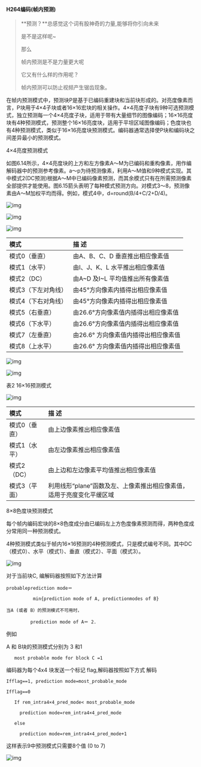 #### H264编码(帧内预测)





> **预测？**总感觉这个词有股神奇的力量,能够将你引向未来
>
> 是不是这样呢~
>
> 那么
>
> 帧内预测是不是力量更大呢
>
> 它又有什么样的作用呢？
>
> 帧内预测可以防止视频产生锯齿现象。

在帧内预测模式中，预测块P是基于已编码重建块和当前块形成的。对亮度像素而言，P块用于4×4子块或者16×16宏块的相关操作。4×4亮度子块有9种可选预测模式，独立预测每一个4×4亮度子块，适用于带有大量细节的图像编码；16×16亮度块有4种预测模式，预测整个16×16亮度块，适用于平坦区域图像编码；色度块也有4种预测模式，类似于16×16亮度块预测模式。编码器通常选择使P块和编码块之间差异最小的预测模式。

 

4×4亮度预测模式

如图6.14所示，4×4亮度块的上方和左方像素A～M为已编码和重构像素，用作编解码器中的预测参考像素。a～p为待预测像素，利用A～M值和9种模式实现。其中模式2(DC预测)根据A～M中已编码像素预测，而其余模式只有在所需预测像素全部提供才能使用。图6.15箭头表明了每种模式预测方向。对模式3～8，预测像素由A～M加权平均而得。例如，模式4中，d=round(B/4+C/2+D/4)。

![img](https://gitee.com/lalalaxiaowifi/pictures/raw/master/%20image/20211229093157.png)

![img](https://gitee.com/lalalaxiaowifi/pictures/raw/master/%20image/20211229093154.png)



![img](https://gitee.com/lalalaxiaowifi/pictures/raw/master/%20image/20211229093151.png)

| 模式                | 描 述                                |
| :------------------ | :----------------------------------- |
| 模式0（垂直）       | 由A、B、C、D 垂直推出相应像素值      |
| 模式1（水平）       | 由I、J、K、L 水平推出相应像素值      |
| 模式2（DC）         | 由A~D 及I~L 平均值推出所有像素值     |
| 模式3（下左对角线） | 由45°方向像素内插得出相应像素值      |
| 模式4（下右对角线） | 由45°方向像素内插得出相应像素值      |
| 模式5（右垂直）     | 由26.6°方向像素值内插得出相应像素值  |
| 模式6（下水平）     | 由26.6°方向像素值内插得出相应像素值  |
| 模式7（左垂直）     | 由26.6° 方向像素值内插得出相应像素值 |
| 模式8（上水平）     | 由26.6° 方向像素值内插得出相应像素值 |



![img](https://gitee.com/lalalaxiaowifi/pictures/raw/master/%20image/20211229093203.png)



![img](https://gitee.com/lalalaxiaowifi/pictures/raw/master/%20image/20211229093206.png)

表2 16×16预测模式

 


![img](https://gitee.com/lalalaxiaowifi/pictures/raw/master/%20image/20211229093210.png)

| 模式          | 描 述                                                        |
| :------------ | :----------------------------------------------------------- |
| 模式0（垂直） | 由上边像素推出相应像素值                                     |
| 模式1（水平） | 由左边像素推出相应像素值                                     |
| 模式2（DC）   | 由上边和左边像素平均值推出相应像素值                         |
| 模式3（平面） | 利用线形“plane”函数及左、上像素推出相应像素值，适用于亮度变化平缓区域 |



8×8色度块预测模式

 

每个帧内编码宏块的8×8色度成分由已编码左上方色度像素预测而得，两种色度成分常用同一种预测模式。

4种预测模式类似于帧内16×16预测的4种预测模式，只是模式编号不同。其中DC（模式0）、水平（模式1）、垂直（模式2）、平面（模式3）。



![img](https://gitee.com/lalalaxiaowifi/pictures/raw/master/%20image/20211229093214.png)

对于当前块C, 编解码器按照如下方法计算

```
probableprediction mode＝

​          min{prediction mode of A, predictionmodes of B}

当A (或者 B）的预测模式不可用时，

​         prediction mode of A＝ 2.
```

 

例如

  A 和 B块的预测模式分别为 3 和1

```
   most probable mode for block C =1
```





编码器为每个4x4 块发送一个标记 flag,解码器按照如下方式 解码

```
Ifflag==1, prediction mode=most_probable_mode

Ifflag==0

   If rem_intra4×4_pred_mode< most_probable_mode

​     prediction mode=rem_intra4×4_pred_mode

   else

​     prediction mode=rem_intra4×4_pred_mode+1
```

 

这样表示9中预测模式只需要8个值 (0 to 7)

![img](https://gitee.com/lalalaxiaowifi/pictures/raw/master/%20image/20211229093217.png)